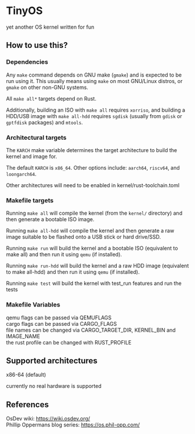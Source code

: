 # TinyOS

yet another OS kernel written for fun  

## How to use this?

### Dependencies

Any `make` command depends on GNU make (`gmake`) and is expected to be run using it. This usually means using `make` on most GNU/Linux distros, or `gmake` on other non-GNU systems.

All `make all*` targets depend on Rust.

Additionally, building an ISO with `make all` requires `xorriso`, and building a HDD/USB image with `make all-hdd` requires `sgdisk` (usually from `gdisk` or `gptfdisk` packages) and `mtools`.

### Architectural targets

The `KARCH` make variable determines the target architecture to build the kernel and image for.

The default `KARCH` is `x86_64`. Other options include: `aarch64`, `riscv64`, and `loongarch64`.

Other architectures will need to be enabled in kernel/rust-toolchain.toml

### Makefile targets

Running `make all` will compile the kernel (from the `kernel/` directory) and then generate a bootable ISO image.

Running `make all-hdd` will compile the kernel and then generate a raw image suitable to be flashed onto a USB stick or hard drive/SSD.

Running `make run` will build the kernel and a bootable ISO (equivalent to make all) and then run it using `qemu` (if installed).

Running `make run-hdd` will build the kernel and a raw HDD image (equivalent to make all-hdd) and then run it using `qemu` (if installed).

Running `make test` will build the kernel with test_run features and run the tests

### Makefile Variables

qemu flags can be passed via QEMUFLAGS  
cargo flags can be passed via CARGO_FLAGS  
file names can be changed via CARGO_TARGET_DIR, KERNEL_BIN and IMAGE_NAME  
the rust profile can be changed with RUST_PROFILE  

## Supported architectures

x86-64 (default)

currently no real hardware is supported  

## References

OsDev wiki: https://wiki.osdev.org/  
Phillip Oppermans blog series: https://os.phil-opp.com/
